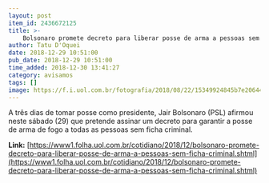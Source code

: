 ```yaml
---
layout: post
item_id: 2436672125
title: >-
    Bolsonaro promete decreto para liberar posse de arma a pessoas sem ficha criminal
author: Tatu D'Oquei
date: 2018-12-29 10:51:00
pub_date: 2018-12-29 10:51:00
time_added: 2018-12-30 13:41:27
category: avisamos
tags: []
image: https://f.i.uol.com.br/fotografia/2018/08/22/15349924845b7e20644f395_1534992484_3x2_rt.jpg
---
```


A três dias de tomar posse como presidente, Jair Bolsonaro (PSL) afirmou neste sábado (29) que pretende assinar um decreto para garantir a posse de arma de fogo a todas as pessoas sem ficha criminal.

**Link:** [https://www1.folha.uol.com.br/cotidiano/2018/12/bolsonaro-promete-decreto-para-liberar-posse-de-arma-a-pessoas-sem-ficha-criminal.shtml](https://www1.folha.uol.com.br/cotidiano/2018/12/bolsonaro-promete-decreto-para-liberar-posse-de-arma-a-pessoas-sem-ficha-criminal.shtml)

